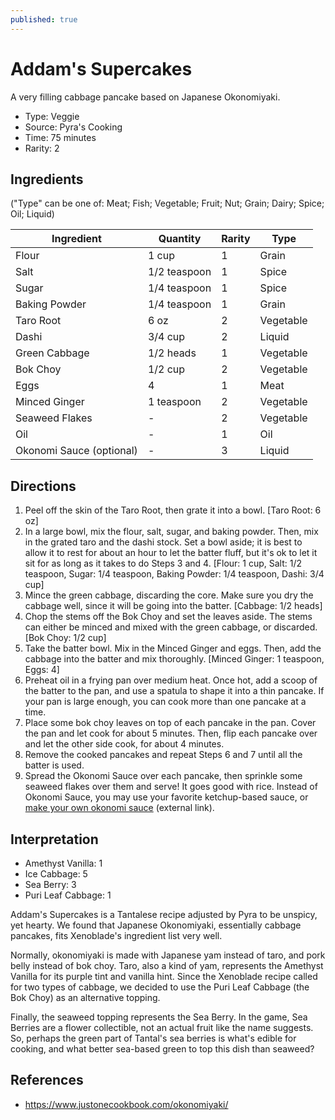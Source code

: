```yaml
---
published: true
---
```


# Addam's Supercakes

A very filling cabbage pancake based on Japanese Okonomiyaki.

* Type: Veggie
* Source: Pyra's Cooking
* Time: 75 minutes
* Rarity: 2

## Ingredients

("Type" can be one of: Meat; Fish; Vegetable; Fruit; Nut; Grain; Dairy; Spice; Oil; Liquid)

| Ingredient           | Quantity       | Rarity | Type      |
| -------------------- | -------------- | ------ | --------- |
| Flour                | 1 cup          | 1      | Grain     |
| Salt                 | 1/2 teaspoon   | 1      | Spice     |
| Sugar                | 1/4 teaspoon   | 1      | Spice     |
| Baking Powder        | 1/4 teaspoon   | 1      | Grain     |
| Taro Root            | 6 oz           | 2      | Vegetable |
| Dashi                | 3/4 cup        | 2      | Liquid    |
| Green Cabbage        | 1/2 heads      | 1      | Vegetable |
| Bok Choy             | 1/2 cup        | 2      | Vegetable |
| Eggs                 | 4              | 1      | Meat      |
| Minced Ginger        | 1 teaspoon     | 2      | Vegetable |
| Seaweed Flakes       | -              | 2      | Vegetable |
| Oil                  | -              | 1      | Oil       |
| Okonomi Sauce (optional) | -          | 3      | Liquid    |


## Directions

1. Peel off the skin of the Taro Root, then grate it into a bowl. [Taro Root: 6 oz]
2. In a large bowl, mix the flour, salt, sugar, and baking powder. Then, mix in the grated taro and the dashi stock. Set a bowl aside; it is best to allow it to rest for about an hour to let the batter fluff, but it's ok to let it sit for as long as it takes to do Steps 3 and 4. [Flour: 1 cup, Salt: 1/2 teaspoon, Sugar: 1/4 teaspoon, Baking Powder: 1/4 teaspoon, Dashi: 3/4 cup]
3. Mince the green cabbage, discarding the core. Make sure you dry the cabbage well, since it will be going into the batter. [Cabbage: 1/2 heads]
4. Chop the stems off the Bok Choy and set the leaves aside. The stems can either be minced and mixed with the green cabbage, or discarded. [Bok Choy: 1/2 cup]
5. Take the batter bowl. Mix in the Minced Ginger and eggs. Then, add the cabbage into the batter and mix thoroughly. [Minced Ginger: 1 teaspoon, Eggs: 4]
6. Preheat oil in a frying pan over medium heat. Once hot, add a scoop of the batter to the pan, and use a spatula to shape it into a thin pancake. If your pan is large enough, you can cook more than one pancake at a time.
7. Place some bok choy leaves on top of each pancake in the pan. Cover the pan and let cook for about 5 minutes. Then, flip each pancake over and let the other side cook, for about 4 minutes.
8. Remove the cooked pancakes and repeat Steps 6 and 7 until all the batter is used.
9. Spread the Okonomi Sauce over each pancake, then sprinkle some seaweed flakes over them and serve! It goes good with rice. Instead of Okonomi Sauce, you may use your favorite ketchup-based sauce, or [make your own okonomi sauce](https://www.justonecookbook.com/okonomiyaki-sauce/) (external link).

## Interpretation

* Amethyst Vanilla: 1
* Ice Cabbage: 5
* Sea Berry: 3
* Puri Leaf Cabbage: 1

Addam's Supercakes is a Tantalese recipe adjusted by Pyra to be unspicy, yet hearty. We found that Japanese Okonomiyaki, essentially cabbage pancakes, fits Xenoblade's ingredient list very well.

Normally, okonomiyaki is made with Japanese yam instead of taro, and pork belly instead of bok choy. Taro, also a kind of yam, represents the Amethyst Vanilla for its purple tint and vanilla hint. Since the Xenoblade recipe called for two types of cabbage, we decided to use the Puri Leaf Cabbage (the Bok Choy) as an alternative topping.

Finally, the seaweed topping represents the Sea Berry. In the game, Sea Berries are a flower collectible, not an actual fruit like the name suggests. So, perhaps the green part of Tantal's sea berries is what's edible for cooking, and what better sea-based green to top this dish than seaweed?

## References

* https://www.justonecookbook.com/okonomiyaki/